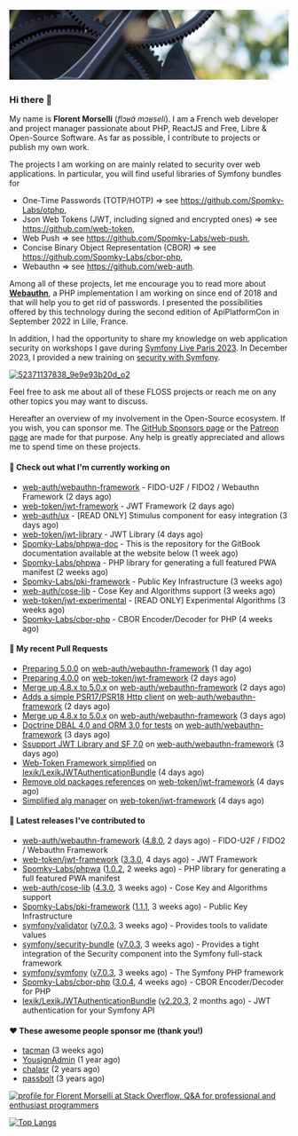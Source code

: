 ![Cover image](1.webp)

### Hi there 👋

My name is **Florent Morselli** (*flɔʁɑ̃ mɔʁseli*). I am a French web developer and project manager passionate about PHP, ReactJS and Free, Libre & Open-Source Software.
As far as possible, I contribute to projects or publish my own work.

The projects I am working on are mainly related to security over web applications. In particular, you will find useful libraries of Symfony bundles for
* One-Time Passwords (TOTP/HOTP) => see https://github.com/Spomky-Labs/otphp,
* Json Web Tokens (JWT, including signed and encrypted ones) => see https://github.com/web-token,
* Web Push => see https://github.com/Spomky-Labs/web-push,
* Concise Binary Object Representation (CBOR) => see https://github.com/Spomky-Labs/cbor-php,
* Webauthn => see https://github.com/web-auth.

Among all of these projects, let me encourage you to read more about [**Webauthn**](https://github.com/web-auth), a PHP implementation I am working on since end of 2018 and that will help you to get rid of passwords. I presented the possibilities offered by this technology during the second edition of ApiPlatformCon in September 2022 in Lille, France.

In addition, I had the opportunity to share my knowledge on web application security on workshops I gave during [Symfony Live Paris 2023](https://live.symfony.com/2023-paris/workshop/maximiser-la-securite-de-vos-applications-avec-le-bundle-security).
In December 2023, I provided a new training on [security with Symfony](https://live.symfony.com/2023-brussels-con/workshop/road-to-safer-applications).

[![52371137838_9e9e93b20d_o2](https://user-images.githubusercontent.com/1091072/191684778-b9e26104-038d-45c2-a1b3-287233d15ecc.jpg)](https://api-platform.com/con/2022/conferences/webauthn-se-debarrasser-des-mots-de-passe-definitivement/)

Feel free to ask me about all of these FLOSS projects or reach me on any other topics you may want to discuss.

Hereafter an overview of my involvement in the Open-Source ecosystem.
If you wish, you can sponsor me. The [GitHub Sponsors page](https://github.com/sponsors/Spomky/) or the [Patreon page](https://www.patreon.com/FlorentMorselli) are made for that purpose. Any help is greatly appreciated and allows me to spend time on these projects.

#### 👷 Check out what I'm currently working on

- [web-auth/webauthn-framework](https://github.com/web-auth/webauthn-framework) - FIDO-U2F / FIDO2 / Webauthn Framework (2 days ago)
- [web-token/jwt-framework](https://github.com/web-token/jwt-framework) - JWT Framework (2 days ago)
- [web-auth/ux](https://github.com/web-auth/ux) - [READ ONLY] Stimulus component for easy integration (3 days ago)
- [web-token/jwt-library](https://github.com/web-token/jwt-library) - JWT Library (4 days ago)
- [Spomky-Labs/phpwa-doc](https://github.com/Spomky-Labs/phpwa-doc) - This is the repository for the GitBook documentation available at the website below (1 week ago)
- [Spomky-Labs/phpwa](https://github.com/Spomky-Labs/phpwa) - PHP library for generating a full featured PWA manifest (2 weeks ago)
- [Spomky-Labs/pki-framework](https://github.com/Spomky-Labs/pki-framework) - Public Key Infrastructure (3 weeks ago)
- [web-auth/cose-lib](https://github.com/web-auth/cose-lib) - Cose Key and Algorithms support (3 weeks ago)
- [web-token/jwt-experimental](https://github.com/web-token/jwt-experimental) - [READ ONLY] Experimental Algorithms (3 weeks ago)
- [Spomky-Labs/cbor-php](https://github.com/Spomky-Labs/cbor-php) - CBOR Encoder/Decoder for PHP (4 weeks ago)

#### 🔨 My recent Pull Requests

- [Preparing 5.0.0](https://github.com/web-auth/webauthn-framework/pull/557) on [web-auth/webauthn-framework](https://github.com/web-auth/webauthn-framework) (1 day ago)
- [Preparing 4.0.0](https://github.com/web-token/jwt-framework/pull/529) on [web-token/jwt-framework](https://github.com/web-token/jwt-framework) (2 days ago)
- [Merge up 4.8.x to 5.0.x](https://github.com/web-auth/webauthn-framework/pull/556) on [web-auth/webauthn-framework](https://github.com/web-auth/webauthn-framework) (2 days ago)
- [Adds a simple PSR17/PSR18 Http client](https://github.com/web-auth/webauthn-framework/pull/555) on [web-auth/webauthn-framework](https://github.com/web-auth/webauthn-framework) (2 days ago)
- [Merge up 4.8.x to 5.0.x](https://github.com/web-auth/webauthn-framework/pull/554) on [web-auth/webauthn-framework](https://github.com/web-auth/webauthn-framework) (3 days ago)
- [Doctrine DBAL 4.0 and ORM 3.0 for tests](https://github.com/web-auth/webauthn-framework/pull/553) on [web-auth/webauthn-framework](https://github.com/web-auth/webauthn-framework) (3 days ago)
- [Ssupport JWT Library and SF 7.0](https://github.com/web-auth/webauthn-framework/pull/551) on [web-auth/webauthn-framework](https://github.com/web-auth/webauthn-framework) (3 days ago)
- [Web-Token Framework simplified](https://github.com/lexik/LexikJWTAuthenticationBundle/pull/1207) on [lexik/LexikJWTAuthenticationBundle](https://github.com/lexik/LexikJWTAuthenticationBundle) (4 days ago)
- [Remove old packages references](https://github.com/web-token/jwt-framework/pull/526) on [web-token/jwt-framework](https://github.com/web-token/jwt-framework) (4 days ago)
- [Simplified alg manager](https://github.com/web-token/jwt-framework/pull/525) on [web-token/jwt-framework](https://github.com/web-token/jwt-framework) (4 days ago)

#### 🔭 Latest releases I've contributed to

- [web-auth/webauthn-framework](https://github.com/web-auth/webauthn-framework) ([4.8.0](https://github.com/web-auth/webauthn-framework/releases/tag/4.8.0), 2 days ago) - FIDO-U2F / FIDO2 / Webauthn Framework
- [web-token/jwt-framework](https://github.com/web-token/jwt-framework) ([3.3.0](https://github.com/web-token/jwt-framework/releases/tag/3.3.0), 4 days ago) - JWT Framework
- [Spomky-Labs/phpwa](https://github.com/Spomky-Labs/phpwa) ([1.0.2](https://github.com/Spomky-Labs/phpwa/releases/tag/1.0.2), 2 weeks ago) - PHP library for generating a full featured PWA manifest
- [web-auth/cose-lib](https://github.com/web-auth/cose-lib) ([4.3.0](https://github.com/web-auth/cose-lib/releases/tag/4.3.0), 3 weeks ago) - Cose Key and Algorithms support
- [Spomky-Labs/pki-framework](https://github.com/Spomky-Labs/pki-framework) ([1.1.1](https://github.com/Spomky-Labs/pki-framework/releases/tag/1.1.1), 3 weeks ago) - Public Key Infrastructure
- [symfony/validator](https://github.com/symfony/validator) ([v7.0.3](https://github.com/symfony/validator/releases/tag/v7.0.3), 3 weeks ago) - Provides tools to validate values
- [symfony/security-bundle](https://github.com/symfony/security-bundle) ([v7.0.3](https://github.com/symfony/security-bundle/releases/tag/v7.0.3), 3 weeks ago) - Provides a tight integration of the Security component into the Symfony full-stack framework
- [symfony/symfony](https://github.com/symfony/symfony) ([v7.0.3](https://github.com/symfony/symfony/releases/tag/v7.0.3), 3 weeks ago) - The Symfony PHP framework
- [Spomky-Labs/cbor-php](https://github.com/Spomky-Labs/cbor-php) ([3.0.4](https://github.com/Spomky-Labs/cbor-php/releases/tag/3.0.4), 4 weeks ago) - CBOR Encoder/Decoder for PHP
- [lexik/LexikJWTAuthenticationBundle](https://github.com/lexik/LexikJWTAuthenticationBundle) ([v2.20.3](https://github.com/lexik/LexikJWTAuthenticationBundle/releases/tag/v2.20.3), 2 months ago) - JWT authentication for your Symfony API

#### ❤️ These awesome people sponsor me (thank you!)

- [tacman](https://github.com/tacman) (3 weeks ago)
- [YousignAdmin](https://github.com/YousignAdmin) (1 year ago)
- [chalasr](https://github.com/chalasr) (2 years ago)
- [passbolt](https://github.com/passbolt) (3 years ago)

<a href="https://stackoverflow.com/users/2157818/florent-morselli"><img src="https://stackoverflow.com/users/flair/2157818.png" width="208" height="58" alt="profile for Florent Morselli at Stack Overflow, Q&amp;A for professional and enthusiast programmers" title="profile for Florent Morselli at Stack Overflow, Q&amp;A for professional and enthusiast programmers"></a>

[![Top Langs](https://wakatime.com/share/@Spomky/aa41d408-c524-4a5f-936d-0b9446698abd.svg)](https://wakatime.com/@Spomky)
